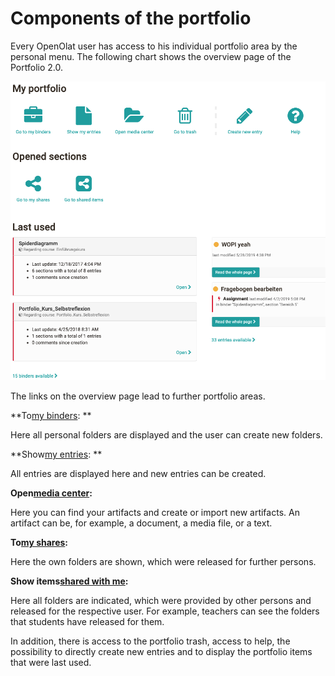 # Components of the portfolio

Every OpenOlat user has access to his individual portfolio area by the
personal menu. The following chart shows the overview page of the Portfolio
2.0.

![](assets/eP_Overview_EN.png)

  

The links on the overview page lead to further portfolio areas.

 **To[my binders](My_portfolio_binders.md): **

Here all personal folders are displayed and the user can create new folders.

 **Show[my entries](My+entries.html):  **

All entries are displayed here and new entries can be created.

 **Open[media center](Media+center.html):**

Here you can find your artifacts and create or import new artifacts. An
artifact can be, for example, a document, a media file, or a text.

 **To[my shares](Shared+by+me.html):**

Here the own folders are shown, which were released for further persons.

 **Show items[shared with me](Shared+with+me.html):**

Here all folders are indicated, which were provided by other persons and
released for the respective user. For example, teachers can see the folders
that students have released for them.

  

In addition, there is access to the portfolio trash, access to help, the
possibility to directly create new entries and to display the portfolio items
that were last used.

  

